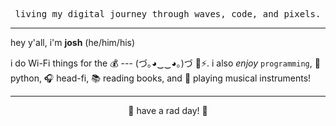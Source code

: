 <!-- thanks @skullface for the inspiration!!! https://raw.githubusercontent.com/skullface/skullface/master/README.md -->
<p align="center"><samp>living my digital journey through waves, code, and pixels.</samp></p>
  <hr>
  <p>hey y'all, i'm <strong>josh</strong> (he/him/his)</p>
  <p>i do Wi-Fi things for the 💰 --- (づ｡◕‿‿◕｡)づ 📶⚡. i also <i>enjoy</i> <code>programming</code>, 🐉 python, 🎧 head-fi, 📚 reading books, and 🎹 playing musical instruments!</p>
  <hr>
  <p align="center">
    👋 have a rad day! 🤘<br>
  </p>
